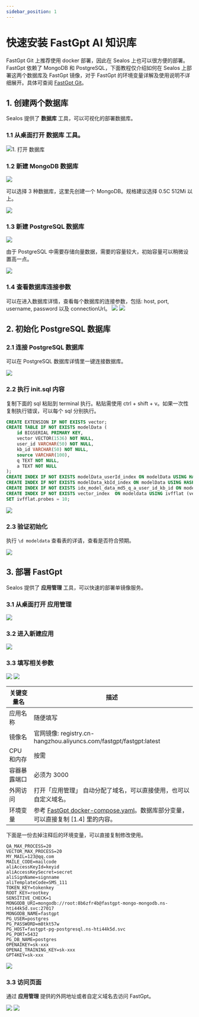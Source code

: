 ```yaml
---
sidebar_position: 1
---
```


# 快速安装 FastGpt AI 知识库

FastGpt Git 上推荐使用 docker 部署，因此在 Sealos 上也可以很方便的部署。FastGpt 依赖了 MongoDB 和 PostgreSQL，下面教程仅介绍如何在 Sealos 上部署这两个数据库及 FastGpt 镜像，对于 FastGpt 的环境变量详解及使用说明不详细展开。具体可查阅 [FastGpt Git](https://github.com/c121914yu/FastGPT)。

## 1. 创建两个数据库

Sealos 提供了 **数据库** 工具，可以可视化的部署数据库。

### 1.1 从桌面打开 **数据库** 工具。

![1. 打开 **数据库**](./images/open-dbprovider.png)

### 1.2 新建 MongoDB 数据库

![](./images/fast1.png)

可以选择 3 种数据库，这里先创建一个 MongoDB。规格建议选择 0.5C 512Mi 以上。

![](./images/fast2.png)

### 1.3 新建 PostgreSQL 数据库

![](./images/fast3.png)

由于 PostgreSQL 中需要存储向量数据，需要的容量较大，初始容量可以稍微设置高一点。

![](./images/fast4.png)

### 1.4 查看数据库连接参数

可以在进入数据库详情，查看每个数据库的连接参数，包括: host, port, username, password 以及 connectionUrl。
![](./images/fast5.png)
![](./images/fast6.png)

## 2. 初始化 PostgreSQL 数据库

### 2.1 连接 PostgreSQL 数据库

可以在 PostgreSQL 数据库详情里一键连接数据库。

![](./images/fast7.png)

### 2.2 执行 init.sql 内容

复制下面的 sql 粘贴到 terminal 执行。粘贴需使用 ctrl + shift + v。如果一次性复制执行错误，可以每个 sql 分别执行。

```sql
CREATE EXTENSION IF NOT EXISTS vector;
CREATE TABLE IF NOT EXISTS modelData (
    id BIGSERIAL PRIMARY KEY,
    vector VECTOR(1536) NOT NULL,
    user_id VARCHAR(50) NOT NULL,
    kb_id VARCHAR(50) NOT NULL,
    source VARCHAR(100),
    q TEXT NOT NULL,
    a TEXT NOT NULL
);
CREATE INDEX IF NOT EXISTS modelData_userId_index ON modelData USING HASH (user_id);
CREATE INDEX IF NOT EXISTS modelData_kbId_index ON modelData USING HASH (kb_id);
CREATE INDEX IF NOT EXISTS idx_model_data_md5_q_a_user_id_kb_id ON modelData (md5(q), md5(a), user_id, kb_id);
CREATE INDEX IF NOT EXISTS vector_index  ON modeldata USING ivfflat (vector vector_ip_ops) WITH (lists = 100);
SET ivfflat.probes = 10;
```

![](./images/fast8.png)

### 2.3 验证初始化

执行 `\d modeldata` 查看表的详请，查看是否符合预期。

![](./images/fast19.png)

## 3. 部署 FastGpt

Sealos 提供了 **应用管理** 工具，可以快速的部署单镜像服务。

### 3.1 从桌面打开 **应用管理**

![](./images/fast9.png)

### 3.2 进入新建应用

![](./images/fast10.png)

### 3.3 填写相关参数

![](./images/fast11.png)
![](./images/fast12.png)

| 关键变量名   | 描述                                                                                                                                                                    |
| ------------ | ----------------------------------------------------------------------------------------------------------------------------------------------------------------------- |
| 应用名称     | 随便填写                                                                                                                                                                |
| 镜像名       | 官网镜像: registry.cn-hangzhou.aliyuncs.com/fastgpt/fastgpt:latest                                                                                                      |
| CPU 和内存   | 按需                                                                                                                                                                    |
| 容器暴露端口 | 必须为 3000                                                                                                                                                             |
| 外网访问     | 打开「应用管理」 自动分配了域名，可以直接使用，也可以自定义域名。                                                                                                     |
| 环境变量     | 参考 [FastGpt docker-compose.yaml](https://github.com/c121914yu/FastGPT/blob/main/docs/deploy/fastgpt/docker-compose.yml)。数据库部分变量，可以直接复制 [1.4] 里的内容。 |

下面是一份去掉注释后的环境变量，可以直接复制修改使用。

```
QA_MAX_PROCESS=20
VECTOR_MAX_PROCESS=20
MY_MAIL=123@qq.com
MAILE_CODE=mailcode
aliAccessKeyId=keyid
aliAccessKeySecret=secret
aliSignName=signname
aliTemplateCode=SMS_111
TOKEN_KEY=tokenkey
ROOT_KEY=rootkey
SENSITIVE_CHECK=1
MONGODB_URI=mongodb://root:8b6zfr4b@fastgpt-mongo-mongodb.ns-hti44k5d.svc:27017
MONGODB_NAME=fastgpt
PG_USER=postgres
PG_PASSWORD=m8tkt57w
PG_HOST=fastgpt-pg-postgresql.ns-hti44k5d.svc
PG_PORT=5432
PG_DB_NAME=postgres
OPENAIKEY=sk-xxx
OPENAI_TRAINING_KEY=sk-xxx
GPT4KEY=sk-xxx
```

![](./images/fast15.png)

### 3.3 访问页面

通过 **应用管理** 提供的外网地址或者自定义域名去访问 FastGpt。

![](./images/fast17.png)
![](./images/fast18.png)

